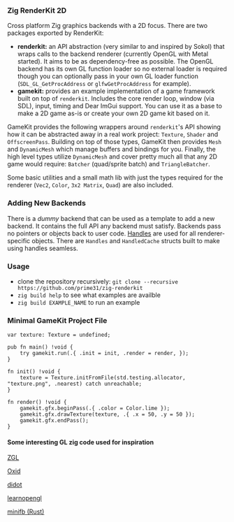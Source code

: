 ### Zig RenderKit 2D

Cross platform Zig graphics backends with a 2D focus. There are two packages exported by RenderKit:
- **renderkit:** an API abstraction (very similar to and inspired by Sokol) that wraps calls to the backend renderer (currently OpenGL with Metal started). It aims to be as dependency-free as possible. The OpenGL backend has its own GL function loader so no external loader is required though you can optionally pass in your own GL loader function (`SDL_GL_GetProcAddress` or `glfwGetProcAddress` for example).
- **gamekit:** provides an example implementation of a game framework built on top of `renderkit`. Includes the core render loop, window (via SDL), input, timing and Dear ImGui support. You can use it as a base to make a 2D game as-is or create your own 2D game kit based on it.

GameKit provides the following wrappers around `renderkit`'s API showing how it can be abstracted away in a real work project: `Texture`, `Shader` and `OffscreenPass`. Building on top of those types, GameKit then provides `Mesh` and `DynamicMesh` which manage buffers and bindings for you. Finally, the high level types utilize `DynamicMesh` and cover pretty much all that any 2D game would require: `Batcher` (quad/sprite batch) and `TriangleBatcher`.

Some basic utilities and a small math lib with just the types required for the renderer (`Vec2`, `Color`, `3x2 Matrix`, `Quad`) are also included.


### Adding New Backends

There is a _dummy_ backend that can be used as a template to add a new backend. It contains the full API any backend must satisfy. Backends pass no pointers or objects back to user code. [Handles](https://floooh.github.io/2018/06/17/handles-vs-pointers.html) are used for all renderer-specific objects. There are `Handles` and `HandledCache` structs built to make using handles seamless.


### Usage

- clone the repository recursively: `git clone --recursive https://github.com/prime31/zig-renderkit`
- `zig build help` to see what examples are availble
- `zig build EXAMPLE_NAME` to run an example


### Minimal GameKit Project File

```zig
var texture: Texture = undefined;

pub fn main() !void {
    try gamekit.run(.{ .init = init, .render = render, });
}

fn init() !void {
    texture = Texture.initFromFile(std.testing.allocator, "texture.png", .nearest) catch unreachable;
}

fn render() !void {
    gamekit.gfx.beginPass(.{ .color = Color.lime });
    gamekit.gfx.drawTexture(texture, .{ .x = 50, .y = 50 });
    gamekit.gfx.endPass();
}
```


#### Some interesting GL zig code used for inspiration

[ZGL](https://github.com/ziglibs/zgl/blob/master/zgl.zig)

[Oxid](https://github.com/dbandstra/oxid/blob/master/lib/gl.zig)

[didot](https://github.com/zenith391/didot)

[learnopengl](https://github.com/cshenton/learnopengl)

[minifb (Rust)](https://github.com/emoon/rust_minifb)
